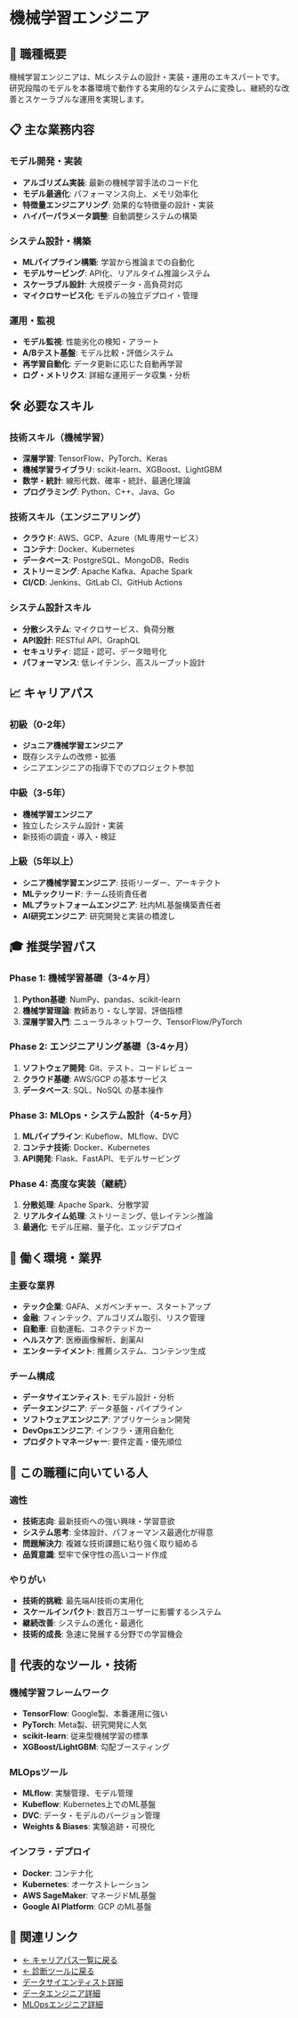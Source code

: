 # 機械学習エンジニア

## 🎯 職種概要
機械学習エンジニアは、MLシステムの設計・実装・運用のエキスパートです。研究段階のモデルを本番環境で動作する実用的なシステムに変換し、継続的な改善とスケーラブルな運用を実現します。

## 📋 主な業務内容

### モデル開発・実装
- **アルゴリズム実装**: 最新の機械学習手法のコード化
- **モデル最適化**: パフォーマンス向上、メモリ効率化
- **特徴量エンジニアリング**: 効果的な特徴量の設計・実装
- **ハイパーパラメータ調整**: 自動調整システムの構築

### システム設計・構築
- **MLパイプライン構築**: 学習から推論までの自動化
- **モデルサービング**: API化、リアルタイム推論システム
- **スケーラブル設計**: 大規模データ・高負荷対応
- **マイクロサービス化**: モデルの独立デプロイ・管理

### 運用・監視
- **モデル監視**: 性能劣化の検知・アラート
- **A/Bテスト基盤**: モデル比較・評価システム
- **再学習自動化**: データ更新に応じた自動再学習
- **ログ・メトリクス**: 詳細な運用データ収集・分析

## 🛠️ 必要なスキル

### 技術スキル（機械学習）
- **深層学習**: TensorFlow、PyTorch、Keras
- **機械学習ライブラリ**: scikit-learn、XGBoost、LightGBM
- **数学・統計**: 線形代数、確率・統計、最適化理論
- **プログラミング**: Python、C++、Java、Go

### 技術スキル（エンジニアリング）
- **クラウド**: AWS、GCP、Azure（ML専用サービス）
- **コンテナ**: Docker、Kubernetes
- **データベース**: PostgreSQL、MongoDB、Redis
- **ストリーミング**: Apache Kafka、Apache Spark
- **CI/CD**: Jenkins、GitLab CI、GitHub Actions

### システム設計スキル
- **分散システム**: マイクロサービス、負荷分散
- **API設計**: RESTful API、GraphQL
- **セキュリティ**: 認証・認可、データ暗号化
- **パフォーマンス**: 低レイテンシ、高スループット設計

## 📈 キャリアパス

### 初級（0-2年）
- **ジュニア機械学習エンジニア**
- 既存システムの改修・拡張
- シニアエンジニアの指導下でのプロジェクト参加

### 中級（3-5年）
- **機械学習エンジニア**
- 独立したシステム設計・実装
- 新技術の調査・導入・検証

### 上級（5年以上）
- **シニア機械学習エンジニア**: 技術リーダー、アーキテクト
- **MLテックリード**: チーム技術責任者
- **MLプラットフォームエンジニア**: 社内ML基盤構築責任者
- **AI研究エンジニア**: 研究開発と実装の橋渡し

## 🎓 推奨学習パス

### Phase 1: 機械学習基礎（3-4ヶ月）
1. **Python基礎**: NumPy、pandas、scikit-learn
2. **機械学習理論**: 教師あり・なし学習、評価指標
3. **深層学習入門**: ニューラルネットワーク、TensorFlow/PyTorch

### Phase 2: エンジニアリング基礎（3-4ヶ月）
1. **ソフトウェア開発**: Git、テスト、コードレビュー
2. **クラウド基礎**: AWS/GCP の基本サービス
3. **データベース**: SQL、NoSQL の基本操作

### Phase 3: MLOps・システム設計（4-5ヶ月）
1. **MLパイプライン**: Kubeflow、MLflow、DVC
2. **コンテナ技術**: Docker、Kubernetes
3. **API開発**: Flask、FastAPI、モデルサービング

### Phase 4: 高度な実装（継続）
1. **分散処理**: Apache Spark、分散学習
2. **リアルタイム処理**: ストリーミング、低レイテンシ推論
3. **最適化**: モデル圧縮、量子化、エッジデプロイ

## 💼 働く環境・業界

### 主要な業界
- **テック企業**: GAFA、メガベンチャー、スタートアップ
- **金融**: フィンテック、アルゴリズム取引、リスク管理
- **自動車**: 自動運転、コネクテッドカー
- **ヘルスケア**: 医療画像解析、創薬AI
- **エンターテイメント**: 推薦システム、コンテンツ生成

### チーム構成
- **データサイエンティスト**: モデル設計・分析
- **データエンジニア**: データ基盤・パイプライン
- **ソフトウェアエンジニア**: アプリケーション開発
- **DevOpsエンジニア**: インフラ・運用自動化
- **プロダクトマネージャー**: 要件定義・優先順位

## 🌟 この職種に向いている人

### 適性
- **技術志向**: 最新技術への強い興味・学習意欲
- **システム思考**: 全体設計、パフォーマンス最適化が得意
- **問題解決力**: 複雑な技術課題に粘り強く取り組める
- **品質意識**: 堅牢で保守性の高いコード作成

### やりがい
- **技術的挑戦**: 最先端AI技術の実用化
- **スケールインパクト**: 数百万ユーザーに影響するシステム
- **継続改善**: システムの進化・最適化
- **技術的成長**: 急速に発展する分野での学習機会

## 🔧 代表的なツール・技術

### 機械学習フレームワーク
- **TensorFlow**: Google製、本番運用に強い
- **PyTorch**: Meta製、研究開発に人気
- **scikit-learn**: 従来型機械学習の標準
- **XGBoost/LightGBM**: 勾配ブースティング

### MLOpsツール
- **MLflow**: 実験管理、モデル管理
- **Kubeflow**: Kubernetes上でのML基盤
- **DVC**: データ・モデルのバージョン管理
- **Weights & Biases**: 実験追跡・可視化

### インフラ・デプロイ
- **Docker**: コンテナ化
- **Kubernetes**: オーケストレーション
- **AWS SageMaker**: マネージドML基盤
- **Google AI Platform**: GCP のML基盤

## 🔗 関連リンク

- [← キャリアパス一覧に戻る](../ai_career_paths_guide.md)
- [← 診断ツールに戻る](../career_path_interactive.html)
- [データサイエンティスト詳細](data-scientist.md)
- [データエンジニア詳細](data-engineer.md)
- [MLOpsエンジニア詳細](mlops-engineer.md) 